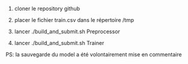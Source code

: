 1) cloner le repository github

2) placer le fichier train.csv dans le répertoire /tmp

3) lancer ./build_and_submit.sh Preprocessor

4) lancer ./build_and_submit.sh Trainer


PS: la sauvegarde du model a été volontairement mise en commentaire
